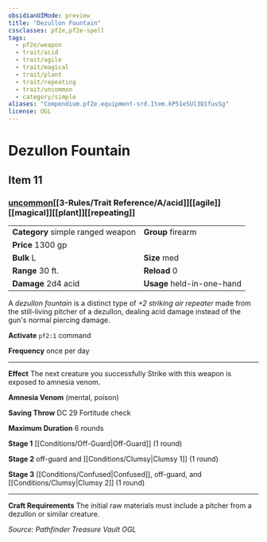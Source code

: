 ```yaml
---
obsidianUIMode: preview
title: "Dezullon Fountain"
cssclasses: pf2e,pf2e-spell
tags:
  - pf2e/weapon
  - trait/acid
  - trait/agile
  - trait/magical
  - trait/plant
  - trait/repeating
  - trait/uncommon
  - category/simple
aliases: "Compendium.pf2e.equipment-srd.Item.kP51e5Ul3Q1fusSg"
license: OGL
---
```

# Dezullon Fountain
## Item 11
### [uncommon](uncommon "Uncommon Rarity Trait")[[3-Rules/Trait Reference/A/acid]][[agile]][[magical]][[plant]][[repeating]]

|  |  |
| -- | -- |
| **Category** simple ranged weapon | **Group** firearm |
| **Price** 1300 gp |  |
| **Bulk** L | **Size** med |
|**Range** 30 ft.| **Reload** 0|
| **Damage** 2d4 acid  | **Usage** held-in-one-hand |



A _dezullon fountain_ is a distinct type of _+2 striking air repeater_ made from the still-living pitcher of a dezullon, dealing acid damage instead of the gun's normal piercing damage.

**Activate** `pf2:1` command

**Frequency** once per day

* * *

**Effect** The next creature you successfully Strike with this weapon is exposed to amnesia venom.

**Amnesia Venom** (mental, poison)

**Saving Throw** DC 29 Fortitude check

**Maximum Duration** 6 rounds

**Stage 1** [[Conditions/Off-Guard|Off-Guard]] (1 round)

**Stage 2** off-guard and [[Conditions/Clumsy|Clumsy 1]] (1 round)

**Stage 3** [[Conditions/Confused|Confused]], off-guard, and [[Conditions/Clumsy|Clumsy 2]] (1 round)

* * *

**Craft Requirements** The initial raw materials must include a pitcher from a dezullon or similar creature.

*Source: Pathfinder Treasure Vault*
*OGL*